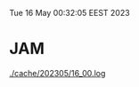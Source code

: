 Tue 16 May 00:32:05 EEST 2023
# JAM
<a href='./cache/202305/16_00.log'>./cache/202305/16_00.log</a>
